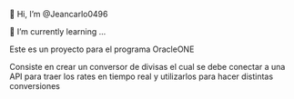 👋 Hi, I’m @Jeancarlo0496

🌱 I’m currently learning ...

Este es un proyecto para el programa OracleONE

Consiste en crear un conversor de divisas el cual se debe conectar a una API para traer los rates en tiempo real y utilizarlos para hacer distintas conversiones
